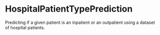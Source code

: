# HospitalPatientTypePrediction
Predicting if a given patient is an inpatient or an outpatient using  a dataset of hospital patients.

